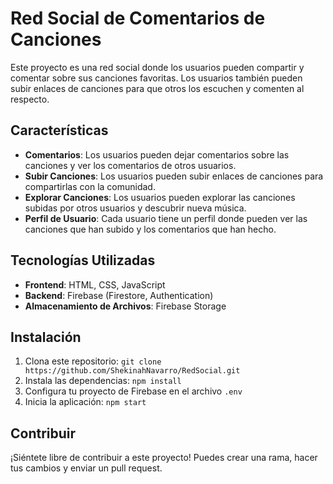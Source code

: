 # Red Social de Comentarios de Canciones

Este proyecto es una red social donde los usuarios pueden compartir y comentar sobre sus canciones favoritas. Los usuarios también pueden subir enlaces de canciones para que otros los escuchen y comenten al respecto.

## Características

- **Comentarios**: Los usuarios pueden dejar comentarios sobre las canciones y ver los comentarios de otros usuarios.
- **Subir Canciones**: Los usuarios pueden subir enlaces de canciones para compartirlas con la comunidad.
- **Explorar Canciones**: Los usuarios pueden explorar las canciones subidas por otros usuarios y descubrir nueva música.
- **Perfil de Usuario**: Cada usuario tiene un perfil donde pueden ver las canciones que han subido y los comentarios que han hecho.

## Tecnologías Utilizadas

- **Frontend**: HTML, CSS, JavaScript
- **Backend**: Firebase (Firestore, Authentication)
- **Almacenamiento de Archivos**: Firebase Storage

## Instalación

1. Clona este repositorio: `git clone https://github.com/ShekinahNavarro/RedSocial.git`
2. Instala las dependencias: `npm install`
3. Configura tu proyecto de Firebase en el archivo `.env`
4. Inicia la aplicación: `npm start`

## Contribuir

¡Siéntete libre de contribuir a este proyecto! Puedes crear una rama, hacer tus cambios y enviar un pull request.

